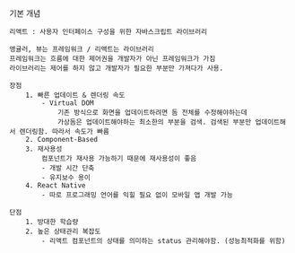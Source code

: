 기본 개념
    
    리액트 : 사용자 인터페이스 구성을 위한 자바스크립트 라이브러리

    앵귤러, 뷰는 프레임워크 / 리액트는 라이브러리
    프레임워크는 흐름에 대한 제어권을 개발자가 아닌 프레임워크가 가짐
    라이브러리는 제어를 하지 않고 개발자가 필요한 부분만 가져다가 사용.

    장점
        1. 빠른 업데이트 & 렌더링 속도
            - Virtual DOM
                기존 방식으로 화면을 업데이트하려면 돔 전체를 수정해야하는데 
                가상돔은 업데이트해야하는 최소한의 부분을 검색. 검색된 부분만 업데이트해서 렌더링함. 따라서 속도가 빠름
        2. Component-Based
        3. 재사용성
            컴포넌트가 재사용 가능하기 때문에 재사용성이 좋음
            - 개발 시간 단축
            - 유지보수 용이
        4. React Native
            - 따로 프로그래밍 언어를 익힐 필요 없이 모바일 앱 개발 가능

    단점
        1. 방대한 학습량
        2. 높은 상태관리 복잡도
            - 리액트 컴포넌트의 상태를 의미하는 status 관리해야함. (성능최적화를 위함)


    
